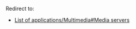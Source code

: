 Redirect to:

*   [List of applications/Multimedia#Media servers](/index.php/List_of_applications/Multimedia#Media_servers "List of applications/Multimedia")